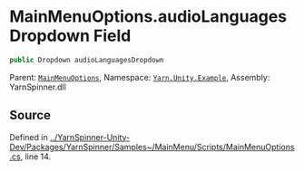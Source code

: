 # MainMenuOptions.audioLanguagesDropdown Field


```csharp
public Dropdown audioLanguagesDropdown
```



<div class="class-metadata">

Parent: [`MainMenuOptions`](/api/csharp/yarn.unity.example/mainmenuoptions.md), Namespace: [`Yarn.Unity.Example`](/api/csharp/yarn.unity.example/README.md), Assembly: YarnSpinner.dll
</div>

## Source
Defined in [../YarnSpinner-Unity-Dev/Packages/YarnSpinner/Samples~/MainMenu/Scripts/MainMenuOptions.cs](https://github.com/YarnSpinnerTool/YarnSpinner-Unity//blob/develop/Samples~/MainMenu/Scripts/MainMenuOptions.cs#L14), line 14.
